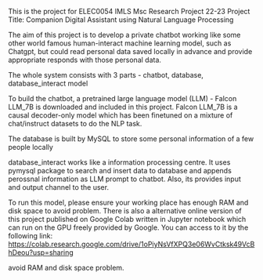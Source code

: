 This is the project for ELEC0054 IMLS Msc Research Project 22-23
Project Title: Companion Digital Assistant using Natural Language Processing

The aim of this project is to develop a private chatbot working like some other world famous human-interact machine learning model, such as Chatgpt, but could read personal data saved locally in advance and provide appropriate responds with those personal data.

The whole system consists with 3 parts - chatbot, database, database_interact model

To build the chatbot, a pretrained large language model (LLM) - Falcon LLM_7B is downloaded and included in this project. Falcon LLM_7B is a causal decoder-only model which has been finetuned on a mixture of chat/instruct datasets to do the NLP task.

The database is built by MySQL to store some personal information of a few people locally

database_interact works like a information processing centre. It uses pymysql package to search and insert data to database and appends perossnal information as LLM prompt to chatbot. Also, its provides input and output channel to the user.

To run this model, please ensure your working place has enough RAM and disk space to avoid problem. There is also a alternative online version of this project published on Google Colab written in Jupyter notebook which can run on the GPU freely provided by Google. You can access to it by the following link:
https://colab.research.google.com/drive/1oPiyNsVfXPQ3e06WvCtksk49VcBhDeou?usp=sharing

avoid RAM and disk space problem.
